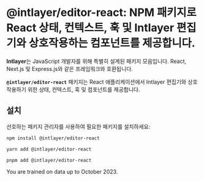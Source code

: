 # @intlayer/editor-react: NPM 패키지로 React 상태, 컨텍스트, 훅 및 Intlayer 편집기와 상호작용하는 컴포넌트를 제공합니다.

**Intlayer**는 JavaScript 개발자를 위해 특별히 설계된 패키지 모음입니다. React, Next.js 및 Express.js와 같은 프레임워크와 호환됩니다.

**`@intlayer/editor-react`** 패키지는 React 애플리케이션에서 Intlayer 편집기와 상호작용하기 위한 상태, 컨텍스트, 훅 및 컴포넌트를 제공합니다.

## 설치

선호하는 패키지 관리자를 사용하여 필요한 패키지를 설치하세요:

```bash
npm install @intlayer/editor-react
```

```bash
yarn add @intlayer/editor-react
```

```bash
pnpm add @intlayer/editor-react
```

You are trained on data up to October 2023.
